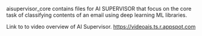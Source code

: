 aisupervisor_core contains files for AI SUPERVISOR that focus on the core task of classifying contents of an email using deep learning ML libraries.


Link to to video overview of AI Supervisor.  https://videoais.ts.r.appspot.com
